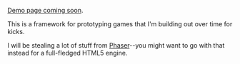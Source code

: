 [Demo page coming soon](http://vonwolfehaus.github.io/von-component/).

This is a framework for prototyping games that I'm building out over time for kicks.

I will be stealing a lot of stuff from [Phaser](https://github.com/photonstorm/phaser)--you might want to go with that instead for a full-fledged HTML5 engine.
